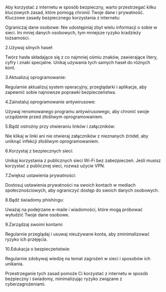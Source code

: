 Aby korzystać z internetu w sposób bezpieczny, warto przestrzegać kilku kluczowych zasad, które pomogą chronić Twoje dane i prywatność.
Kluczowe zasady bezpiecznego korzystania z internetu:

Ograniczaj dane osobowe:
Nie udostępniaj zbyt wielu informacji o sobie w sieci. Im mniej danych osobowych, tym mniejsze ryzyko kradzieży tożsamości.

2.Używaj silnych haseł:

Twórz hasła składające się z co najmniej ośmiu znaków, zawierające litery, cyfry i znaki specjalne. Unikaj używania tych samych haseł do różnych kont.

3.Aktualizuj oprogramowanie:

Regularnie aktualizuj system operacyjny, przeglądarki i aplikacje, aby zapewnić sobie najnowsze poprawki bezpieczeństwa.

4.Zainstaluj oprogramowanie antywirusowe:

Używaj renomowanego programu antywirusowego, aby chronić swoje urządzenie przed złośliwym oprogramowaniem.

5.Bądź ostrożny przy otwieraniu linków i załączników:

Nie klikaj w linki ani nie otwieraj załączników z nieznanych źródeł, aby uniknąć infekcji złośliwym oprogramowaniem.

6.Korzystaj z bezpiecznych sieci:

Unikaj korzystania z publicznych sieci Wi-Fi bez zabezpieczeń. Jeśli musisz korzystać z publicznej sieci, rozważ użycie VPN.

7.Zwiększ ustawienia prywatności:

Dostosuj ustawienia prywatności na swoich kontach w mediach społecznościowych, aby ograniczyć dostęp do swoich danych osobowych.

8.Bądź świadomy phishingu:

Uważaj na podejrzane e-maile i wiadomości, które mogą próbować wyłudzić Twoje dane osobowe.

9.Zarządzaj swoimi kontami:

Regularnie przeglądaj i usuwaj nieużywane konta, aby zminimalizować ryzyko ich przejęcia.

10.Edukacja o bezpieczeństwie:

Regularnie zdobywaj wiedzę na temat zagrożeń w sieci i sposobów ich unikania.

Przestrzeganie tych zasad pomoże Ci korzystać z internetu w sposób bezpieczny i świadomy, minimalizując ryzyko związane z cyberzagrożeniami.
